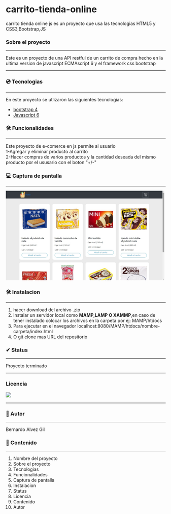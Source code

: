 # carrito-tienda-online
carrito tienda online js es un proyecto que usa las tecnologias HTML5 y CSS3,Bootstrap,JS

### Sobre el proyecto
-----------------------
Este  es un proyecto de una API restful de un carrito de compra hecho en la ultima version de javascript ECMAscript 6 y el framework css bootstrap

-----------------------

### 💿 Tecnologias
-----------------------
En este proyecto se utlizaron las siguientes tecnologias:
- [bootstrap 4](https://getbootstrap.com/)
- [Javascript 6](https://developer.mozilla.org/es/docs/Web/JavaScript/)

### 🛠️ Funcionalidades
----------------------- 
Este proyecto de e-comerce en js permite al usuario<br>
1-Agregar y eliminar producto al carrito<br>
2-Hacer compras de varios productos y la cantidad deseada del mismo producto por el ususario con el boton "+/-"


### :computer: Captura de pantalla
 ----------------------- 

<img  src="capturadepantalla.jpg" width="500px" />



### 🛠️ Instalacion
---------------
1. hacer download del archivo .zip
2. instalar un servidor local como **MAMP,LAMP O XAMMP**,en caso de tener instalado colocar los archivos en la carpeta por ej: MAMP/htdocs
3. Para ejecutar en el navegador localhost:8080/MAMP/htdocs/nombre-carpeta/index.html
4. O git clone mas URL del repositorio

### ✔ Status
---------------
Proyecto terminado

----------------------- 
### Licencia
<img src="https://img.shields.io/badge/license-MIT-informational"/>

-----------------------
### 📕 Autor
---------------
Bernardo Alvez Gil


### 🎁 Contenido
---------------
1. Nombre del proyecto
2. Sobre el proyecto
3. Tecnologias
4. Funcionalidades
5. Captura de pantalla
6. Instalacion
7. Status
8. Licencia
9. Contenido
10. Autor
 
